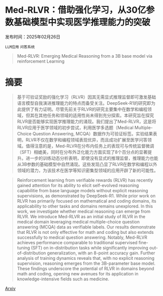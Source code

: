 # Med-RLVR：借助强化学习，从30亿参数基础模型中实现医学推理能力的突破

发布时间：2025年02月26日

`LLM应用` `问答系统`

> Med-RLVR: Emerging Medical Reasoning from a 3B base model via reinforcement Learning

# 摘要

> 基于可验证奖励的强化学习（RLVR）因其无需显式推理监督即可激发基础语言模型自我演进推理能力的特点而备受关注。DeepSeek-R1的研究即为此提供了有力证明。尽管先前关于RLVR的研究主要集中在数学和编程领域，但其在其他任务和领域的适用性尚未得到充分探索。本研究旨在探究RLVR是否能够实现医学推理能力的涌现。我们提出了Med-RLVR，这是将RLVR应用于医学领域的初步尝试，利用医学多选题（Medical Multiple-Choice Question Answering, MCQA）数据作为可验证标签。实验结果表明，RLVR不仅在数学和编程领域表现优异，而且成功扩展至医学问答领域。值得注意的是，Med-RLVR在分布内任务上的表现可与传统监督微调（SFT）相媲美，同时在分布外泛化能力方面实现了8个百分点的显著提升。进一步的训练动态分析表明，即使没有显式的推理监督，推理能力也能从3B参数的基础模型中自然涌现。这些发现凸显了RLVR在数学和编程以外领域的潜力，为该技术在医学等知识密集型领域的应用开辟了新的可能性。


> Reinforcement learning from verifiable rewards (RLVR) has recently gained attention for its ability to elicit self-evolved reasoning capabilitie from base language models without explicit reasoning supervisions, as demonstrated by DeepSeek-R1. While prior work on RLVR has primarily focused on mathematical and coding domains, its applicability to other tasks and domains remains unexplored. In this work, we investigate whether medical reasoning can emerge from RLVR. We introduce Med-RLVR as an initial study of RLVR in the medical domain leveraging medical multiple-choice question answering (MCQA) data as verifiable labels. Our results demonstrate that RLVR is not only effective for math and coding but also extends successfully to medical question answering. Notably, Med-RLVR achieves performance comparable to traditional supervised fine-tuning (SFT) on in-distribution tasks while significantly improving out-of-distribution generalization, with an 8-point accuracy gain. Further analysis of training dynamics reveals that, with no explicit reasoning supervision, reasoning emerges from the 3B-parameter base model. These findings underscore the potential of RLVR in domains beyond math and coding, opening new avenues for its application in knowledge-intensive fields such as medicine.

[Arxiv](https://arxiv.org/abs/2502.19655)